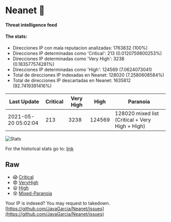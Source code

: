 # Neanet :hocho:
#### Threat intelligence feed
#### The stats:

- Direcciones IP con mala reputacion analizadas: 1763832 (100%)
- Direcciones IP determinadas como 'Critical':  213 (0.0120759800253%)
- Direcciones IP determinadas como 'Very High':  3238 (0.183577574281%)
- Direcciones IP determinadas como 'High':  124569 (7.0624073041)
- Total de direcciones IP indexadas en Neanet:  128020 (7.2580608584%)
- Total de direcciones IP descartadas en Neanet:  1635812 (92.7419391416%)

| Last Update | Critical | Very High | High | Paranoia |
| --- | --- | --- | --- | --- |
| 2021-05-20 05:02:04 | 213 | 3238 | 124569 | 128020 mixed list (Critical + Very High + High)|

![Stats](https://docs.google.com/spreadsheets/d/e/2PACX-1vSnaNMIXVabIpDJjufMlzH7poXnshF3mgd8Is1g9ytUEzVsP5my4Trn8f-xkoLLQ38xpL3HtmUexLo6/pubchart?oid=501124687&format=image)

For the historical stats go to: [link](/stats.csv)
## Raw
- :scream: [Critical](https://raw.githubusercontent.com/JavaGarcia/Neanet/master/blacklists/neanet_critical.txt)
- :fearful: [VeryHigh](https://raw.githubusercontent.com/JavaGarcia/Neanet/master/blacklists/neanet_veryHigh.txtt)
- :frowning: [High](https://raw.githubusercontent.com/JavaGarcia/Neanet/master/blacklists/neanet_high.txt)
- :dizzy_face: [Mixed-Paranoia](https://raw.githubusercontent.com/JavaGarcia/Neanet/master/blacklists/neanet_all.txt)


Your IP is indexed? You may request to takedown. [https://github.com/JavaGarcia/Neanet/issues](https://github.com/JavaGarcia/Neanet/issues)






























































































































































































































































































































































































































































































































































































































































































































































































































































































































































































































































































































































































































































































































































































































































































































































































































































































































































































































































































































































































































































































































































































































































































































































































































































































































































































































































































































































































































































































































































































































































































































































































































































































































































































































































































































































































































































































































































































































































































































































































































































































































































































































































































































































































































































































































































































































































































































































































































































































































































































































































































































































































































































































































































































































































































































































































































































































































































































































































































































































































































































































































































































































































































































































































































































































































































































































































































